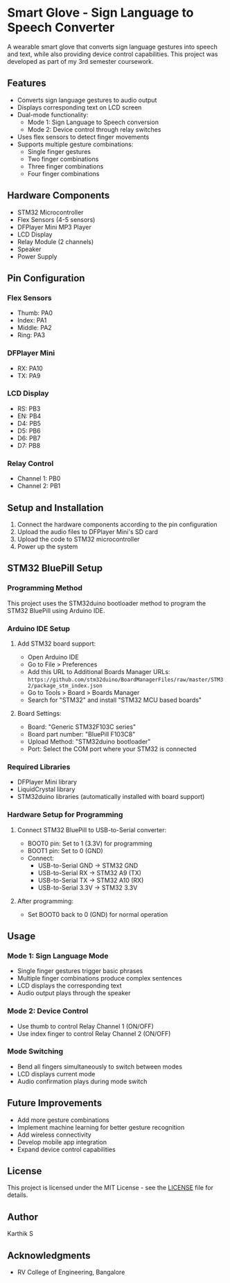# Smart Glove - Sign Language to Speech Converter

A wearable smart glove that converts sign language gestures into speech and text, while also providing device control capabilities. This project was developed as part of my 3rd semester coursework.

## Features

- Converts sign language gestures to audio output
- Displays corresponding text on LCD screen
- Dual-mode functionality:
  - Mode 1: Sign Language to Speech conversion
  - Mode 2: Device control through relay switches
- Uses flex sensors to detect finger movements
- Supports multiple gesture combinations:
  - Single finger gestures
  - Two finger combinations
  - Three finger combinations
  - Four finger combinations

## Hardware Components

- STM32 Microcontroller
- Flex Sensors (4-5 sensors)
- DFPlayer Mini MP3 Player
- LCD Display
- Relay Module (2 channels)
- Speaker
- Power Supply

## Pin Configuration

### Flex Sensors
- Thumb: PA0
- Index: PA1
- Middle: PA2
- Ring: PA3

### DFPlayer Mini
- RX: PA10
- TX: PA9

### LCD Display
- RS: PB3
- EN: PB4
- D4: PB5
- D5: PB6
- D6: PB7
- D7: PB8

### Relay Control
- Channel 1: PB0
- Channel 2: PB1

## Setup and Installation

1. Connect the hardware components according to the pin configuration
2. Upload the audio files to DFPlayer Mini's SD card
3. Upload the code to STM32 microcontroller
4. Power up the system

## STM32 BluePill Setup

### Programming Method
This project uses the STM32duino bootloader method to program the STM32 BluePill using Arduino IDE. 

### Arduino IDE Setup
1. Add STM32 board support:
   - Open Arduino IDE
   - Go to File > Preferences
   - Add this URL to Additional Boards Manager URLs:
     `https://github.com/stm32duino/BoardManagerFiles/raw/master/STM32/package_stm_index.json`
   - Go to Tools > Board > Boards Manager
   - Search for "STM32" and install "STM32 MCU based boards"

2. Board Settings:
   - Board: "Generic STM32F103C series"
   - Board part number: "BluePill F103C8"
   - Upload Method: "STM32duino bootloader"
   - Port: Select the COM port where your STM32 is connected

### Required Libraries
- DFPlayer Mini library
- LiquidCrystal library
- STM32duino libraries (automatically installed with board support)

### Hardware Setup for Programming
1. Connect STM32 BluePill to USB-to-Serial converter:
   - BOOT0 pin: Set to 1 (3.3V) for programming
   - BOOT1 pin: Set to 0 (GND)
   - Connect:
     - USB-to-Serial GND → STM32 GND
     - USB-to-Serial RX → STM32 A9 (TX)
     - USB-to-Serial TX → STM32 A10 (RX)
     - USB-to-Serial 3.3V → STM32 3.3V

2. After programming:
   - Set BOOT0 back to 0 (GND) for normal operation

## Usage

### Mode 1: Sign Language Mode
- Single finger gestures trigger basic phrases
- Multiple finger combinations produce complex sentences
- LCD displays the corresponding text
- Audio output plays through the speaker

### Mode 2: Device Control
- Use thumb to control Relay Channel 1 (ON/OFF)
- Use index finger to control Relay Channel 2 (ON/OFF)

### Mode Switching
- Bend all fingers simultaneously to switch between modes
- LCD displays current mode
- Audio confirmation plays during mode switch

## Future Improvements

- Add more gesture combinations
- Implement machine learning for better gesture recognition
- Add wireless connectivity
- Develop mobile app integration
- Expand device control capabilities

## License

This project is licensed under the MIT License - see the [LICENSE](LICENSE) file for details.

## Author

Karthik S

## Acknowledgments

- RV College of Engineering, Bangalore
